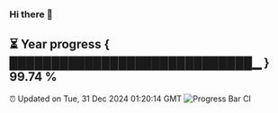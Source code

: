 ### Hi there 👋
⏳ Year progress { █████████████████████████████▁ } 99.74 %
---
⏰ Updated on Tue, 31 Dec 2024 01:20:14 GMT
![Progress Bar CI](https://github.com/liununu/liununu/workflows/Progress%20Bar%20CI/badge.svg)
